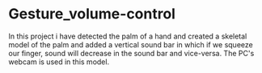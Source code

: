 # Gesture_volume-control

In this project i have detected the palm of a hand and created a skeletal model of the palm and added a vertical sound bar in which if we squeeze our finger, sound will decrease in the sound bar and vice-versa. The PC's webcam is used in this model. 
